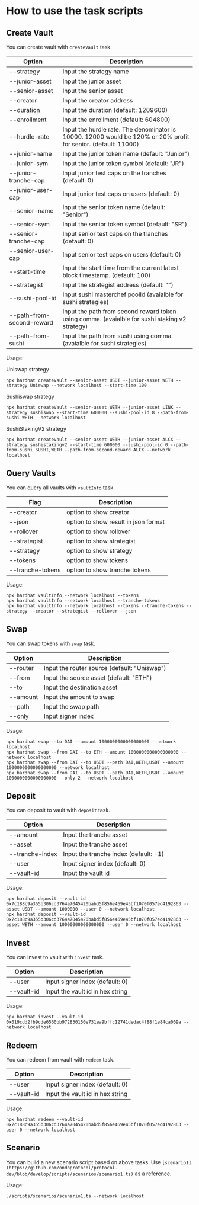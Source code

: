 # How to use the task scripts

## Create Vault

You can create vault with `createVault` task.

| Option                    | Description                                                                                                     |
| ------------------------- | --------------------------------------------------------------------------------------------------------------- |
| --strategy                | Input the strategy name                                                                                         |
| --junior-asset            | Input the junior asset                                                                                          |
| --senior-asset            | Input the senior asset                                                                                          |
| --creator                 | Input the creator address                                                                                       |
| --duration                | Input the duration (default: 1209600)                                                                           |
| --enrollment              | Input the enrollment (default: 604800)                                                                          |
| --hurdle-rate             | Input the hurdle rate. The denominator is 10000. 12000 would be 120% or 20% profit for senior. (default: 11000) |
| --junior-name             | Input the junior token name (default: "Junior")                                                                 |
| --junior-sym              | Input the junior token symbol (default: "JR")                                                                   |
| --junior-tranche-cap      | Input junior test caps on the tranches (default: 0)                                                             |
| --junior-user-cap         | Input junior test caps on users (default: 0)                                                                    |
| --senior-name             | Input the senior token name (default: "Senior")                                                                 |
| --senior-sym              | Input the senior token symbol (default: "SR")                                                                   |
| --senior-tranche-cap      | Input senior test caps on the tranches (default: 0)                                                             |
| --senior-user-cap         | Input senior test caps on users (default: 0)                                                                    |
| --start-time              | Input the start time from the current latest block timestamp. (default: 100)                                    |
| --strategist              | Input the strategist address (default: "")                                                                      |
| --sushi-pool-id           | Input sushi masterchef poolId (avaialble for sushi strategies)                                                  |
| --path-from-second-reward | Input the path from second reward token using comma. (avaialble for sushi staking v2 strategy)                  |
| --path-from-sushi         | Input the path from sushi using comma. (avaialble for sushi strategies)                                         |

Usage:

Uniswap strategy

```
npx hardhat createVault --senior-asset USDT --junior-asset WETH --strategy Uniswap --network localhost --start-time 100
```

Sushiswap strategy

```
npx hardhat createVault --senior-asset WETH --junior-asset LINK --strategy sushiswap --start-time 600000 --sushi-pool-id 8 --path-from-sushi WETH --network localhost
```

SushiStakingV2 strategy

```
npx hardhat createVault --senior-asset WETH --junior-asset ALCX --strategy sushistakingv2 --start-time 600000 --sushi-pool-id 0 --path-from-sushi SUSHI,WETH --path-from-second-reward ALCX --network localhost
```

## Query Vaults

You can query all vaults with `vaultInfo` task.

| Flag             | Description                          |
| ---------------- | ------------------------------------ |
| --creator        | option to show creator               |
| --json           | option to show result in json format |
| --rollover       | option to show rollover              |
| --strategist     | option to show strategist            |
| --strategy       | option to show strategy              |
| --tokens         | option to show tokens                |
| --tranche-tokens | option to show tranche tokens        |

Usage:

```
npx hardhat vaultInfo --network localhost --tokens
npx hardhat vaultInfo --network localhost --tranche-tokens
npx hardhat vaultInfo --network localhost --tokens --tranche-tokens --strategy --creator --strategist --rollover --json
```

## Swap

You can swap tokens with `swap` task.

| Option   | Description                                  |
| -------- | -------------------------------------------- |
| --router | Input the router source (default: "Uniswap") |
| --from   | Input the source asset (default: "ETH")      |
| --to     | Input the destination asset                  |
| --amount | Input the amount to swap                     |
| --path   | Input the swap path                          |
| --only   | Input signer index                           |

Usage:

```
npx hardhat swap --to DAI --amount 1000000000000000000 --network localhost
npx hardhat swap --from DAI --to ETH --amount 1000000000000000000 --network localhost
npx hardhat swap --from DAI --to USDT --path DAI,WETH,USDT --amount 1000000000000000000 --network localhost
npx hardhat swap --from DAI --to USDT --path DAI,WETH,USDT --amount 1000000000000000000 --only 2 --network localhost
```

## Deposit

You can deposit to vault with `deposit` task.

| Option          | Description                           |
| --------------- | ------------------------------------- |
| --amount        | Input the tranche asset               |
| --asset         | Input the tranche asset               |
| --tranche-index | Input the tranche index (default: -1) |
| --user          | Input signer index (default: 0)       |
| --vault-id      | Input the vault id                    |

Usage:

```
npx hardhat deposit --vault-id 0x7c188c9a355b306cd3764a7045420babd5f856e469e45bf1070f057ed4192863 --asset USDT --amount 1000000 --user 0 --network localhost
npx hardhat deposit --vault-id 0x7c188c9a355b306cd3764a7045420babd5f856e469e45bf1070f057ed4192863 --asset WETH --amount 10000000000000000 --user 0 --network localhost
```

## Invest

You can invest to vault with `invest` task.

| Option     | Description                      |
| ---------- | -------------------------------- |
| --user     | Input signer index (default: 0)  |
| --vault-id | Input the vault id in hex string |

Usage:

```
npx hardhat invest --vault-id 0x019cdd2fb9cde6560bb972830150e731ea9bffc12741dedac4f88f1e84ca009a --network localhost
```

## Redeem

You can redeem from vault with `redeem` task.

| Option     | Description                      |
| ---------- | -------------------------------- |
| --user     | Input signer index (default: 0)  |
| --vault-id | Input the vault id in hex string |

Usage:

```
npx hardhat redeem --vault-id 0x7c188c9a355b306cd3764a7045420babd5f856e469e45bf1070f057ed4192863 --user 0 --network localhost
```

## Scenario

You can build a new scenario script based on above tasks. Use `[scenario1](https://github.com/ondoprotocol/protocol-dev/blob/develop/scripts/scenarios/scenario1.ts)` as a reference.

Usage:

```
./scripts/scenarios/scenario1.ts --network localhost
```
